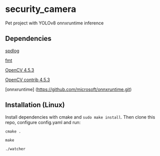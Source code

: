 # security_camera
Pet project with YOLOv8 onnxruntime inference

## Dependencies

[spdlog](https://github.com/gabime/spdlog)

[fmt](https://github.com/fmtlib/fmt)

[OpenCV 4.5.3](https://github.com/opencv/opencv/tree/4.5.3)

[OpenCV contrib 4.5.3](https://github.com/opencv/opencv_contrib/tree/4.5.3)

[onnxruntime] (https://github.com/microsoft/onnxruntime.git)


## Installation (Linux)

Install dependencies with cmake and `sudo make install`. Then clone this repo, configure config.yaml and run:

`cmake .`

`make`

`./watcher`
